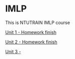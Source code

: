 # IMLP
This is NTUTRAIN IMLP course

[Unit 1 - Homework finish](https://github.com/YouWeiChenPython/IMLP/blob/main/Unit01/Unit01_Crash%20Course%20on%20Python.ipynb)

[Unit 2 - Homework finish](https://github.com/YouWeiChenPython/IMLP/tree/main/Unit02)

[Unit 3 - ](https://github.com/YouWeiChenPython/IMLP/tree/main/Unit03)
